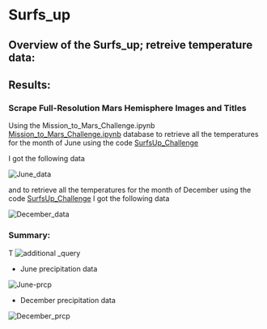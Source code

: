 # Surfs_up


## Overview of the Surfs_up; retreive temperature data: 


## Results: 
### Scrape Full-Resolution Mars Hemisphere Images and Titles
Using the Mission_to_Mars_Challenge.ipynb [Mission_to_Mars_Challenge.ipynb]() database to retrieve all the temperatures for the month of June using the code [SurfsUp_Challenge]()

I got the following  data 

![June_data]()

and to retrieve all the temperatures for the month of December using the code [SurfsUp_Challenge]() I got the following  data 

![December_data]()




### Summary:

 T
![additional _query]()


* June precipitation data

 ![June-prcp]()


* December precipitation data

![December_prcp]()








